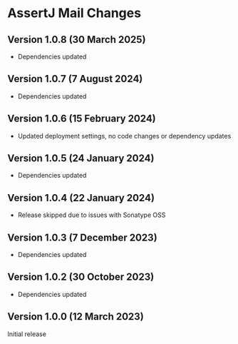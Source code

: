 # AssertJ Mail Changes

## Version 1.0.8 (30 March 2025)

* Dependencies updated

## Version 1.0.7 (7 August 2024)

* Dependencies updated

## Version 1.0.6 (15 February 2024)

* Updated deployment settings, no code changes or dependency updates

## Version 1.0.5 (24 January 2024)

* Dependencies updated

## Version 1.0.4 (22 January 2024)

* Release skipped due to issues with Sonatype OSS

## Version 1.0.3 (7 December 2023)

* Dependencies updated

## Version 1.0.2 (30 October 2023)

* Dependencies updated

## Version 1.0.0 (12 March 2023)

Initial release
